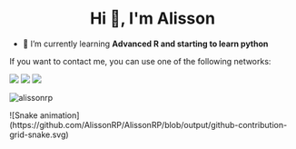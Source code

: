  



<h1 align="center">Hi 👋, I'm Alisson</h1>

- 🌱 I’m currently learning **Advanced R and starting to learn python**




If you want to contact me, you can use one of the following networks:
 
<div> 
 <a href = "https://twitter.com/fuzzys3t"><img src="https://img.shields.io/badge/Twitter-1DA1F2?style=for-the-badge&logo=twitter&logoColor=white" target="_blank"></a>
  <a href="https://www.instagram.com/aliss0nrp" target="_blank"><img src="https://img.shields.io/badge/-Instagram-%23E4405F?style=for-the-badge&logo=instagram&logoColor=white" target="_blank"></a>
 	<a href="https://www.twitch.tv/aliss0nr_" target="_blank"><img src="https://img.shields.io/badge/Twitch-9146FF?style=for-the-badge&logo=twitch&logoColor=white" target="_blank"></a>

<p align="left"> <img src="https://komarev.com/ghpvc/?username=alissonrp&label=Profile%20views&color=0e75b6&style=flat" alt="alissonrp" /> </p>
 ![Snake animation](https://github.com/AlissonRP/AlissonRP/blob/output/github-contribution-grid-snake.svg)
</div>
